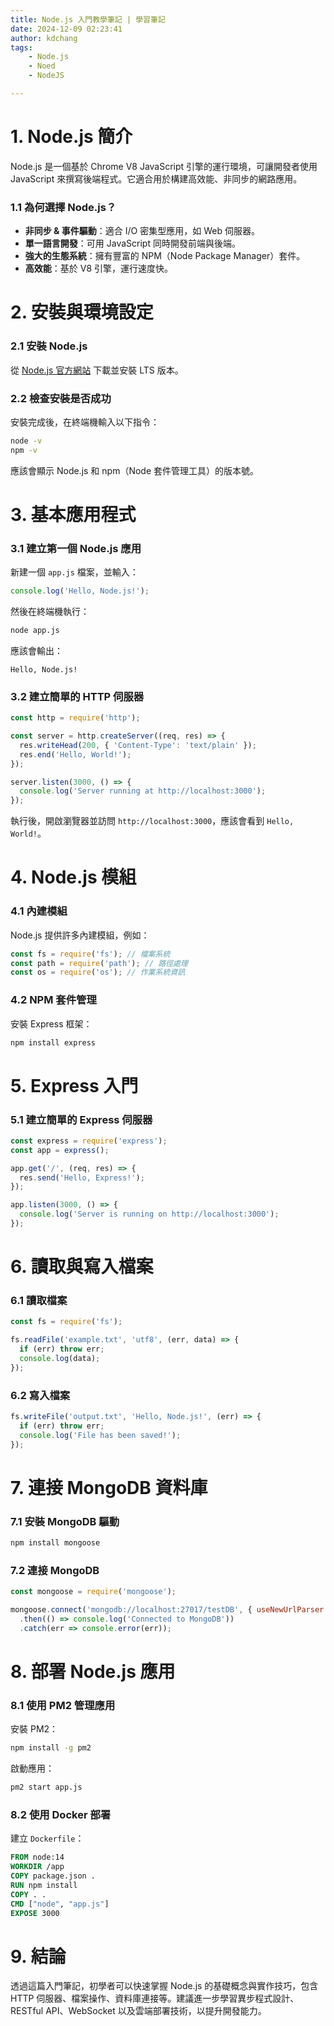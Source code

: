 ```yaml
---
title: Node.js 入門教學筆記 | 學習筆記
date: 2024-12-09 02:23:41
author: kdchang
tags: 
    - Node.js
    - Noed
    - NodeJS

---
```


# 1. Node.js 簡介

Node.js 是一個基於 Chrome V8 JavaScript 引擎的運行環境，可讓開發者使用 JavaScript 來撰寫後端程式。它適合用於構建高效能、非同步的網路應用。

### 1.1 為何選擇 Node.js？

- **非同步 & 事件驅動**：適合 I/O 密集型應用，如 Web 伺服器。
- **單一語言開發**：可用 JavaScript 同時開發前端與後端。
- **強大的生態系統**：擁有豐富的 NPM（Node Package Manager）套件。
- **高效能**：基於 V8 引擎，運行速度快。

# 2. 安裝與環境設定

### 2.1 安裝 Node.js

從 [Node.js 官方網站](https://nodejs.org/) 下載並安裝 LTS 版本。

### 2.2 檢查安裝是否成功

安裝完成後，在終端機輸入以下指令：
```sh
node -v
npm -v
```
應該會顯示 Node.js 和 npm（Node 套件管理工具）的版本號。

# 3. 基本應用程式

### 3.1 建立第一個 Node.js 應用

新建一個 `app.js` 檔案，並輸入：
```js
console.log('Hello, Node.js!');
```
然後在終端機執行：
```sh
node app.js
```
應該會輸出：
```
Hello, Node.js!
```

### 3.2 建立簡單的 HTTP 伺服器

```js
const http = require('http');

const server = http.createServer((req, res) => {
  res.writeHead(200, { 'Content-Type': 'text/plain' });
  res.end('Hello, World!');
});

server.listen(3000, () => {
  console.log('Server running at http://localhost:3000');
});
```
執行後，開啟瀏覽器並訪問 `http://localhost:3000`，應該會看到 `Hello, World!`。

# 4. Node.js 模組

### 4.1 內建模組

Node.js 提供許多內建模組，例如：
```js
const fs = require('fs'); // 檔案系統
const path = require('path'); // 路徑處理
const os = require('os'); // 作業系統資訊
```

### 4.2 NPM 套件管理

安裝 Express 框架：
```sh
npm install express
```

# 5. Express 入門

### 5.1 建立簡單的 Express 伺服器

```js
const express = require('express');
const app = express();

app.get('/', (req, res) => {
  res.send('Hello, Express!');
});

app.listen(3000, () => {
  console.log('Server is running on http://localhost:3000');
});
```

# 6. 讀取與寫入檔案

### 6.1 讀取檔案

```js
const fs = require('fs');

fs.readFile('example.txt', 'utf8', (err, data) => {
  if (err) throw err;
  console.log(data);
});
```

### 6.2 寫入檔案

```js
fs.writeFile('output.txt', 'Hello, Node.js!', (err) => {
  if (err) throw err;
  console.log('File has been saved!');
});
```

# 7. 連接 MongoDB 資料庫

### 7.1 安裝 MongoDB 驅動
```sh
npm install mongoose
```

### 7.2 連接 MongoDB
```js
const mongoose = require('mongoose');

mongoose.connect('mongodb://localhost:27017/testDB', { useNewUrlParser: true, useUnifiedTopology: true })
  .then(() => console.log('Connected to MongoDB'))
  .catch(err => console.error(err));
```

# 8. 部署 Node.js 應用

### 8.1 使用 PM2 管理應用

安裝 PM2：
```sh
npm install -g pm2
```
啟動應用：
```sh
pm2 start app.js
```

### 8.2 使用 Docker 部署

建立 `Dockerfile`：
```dockerfile
FROM node:14
WORKDIR /app
COPY package.json .
RUN npm install
COPY . .
CMD ["node", "app.js"]
EXPOSE 3000
```

# 9. 結論

透過這篇入門筆記，初學者可以快速掌握 Node.js 的基礎概念與實作技巧，包含 HTTP 伺服器、檔案操作、資料庫連接等。建議進一步學習異步程式設計、RESTful API、WebSocket 以及雲端部署技術，以提升開發能力。

